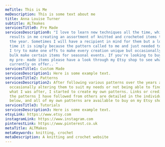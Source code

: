 ```yaml
---
meTitle: This is Me
meDescription: This is some text about me
title: Anna Louise Turner
subtitle: ALTmakes
servicesTitle0: Pre Made
servicesDescription0: "I love to learn new techniques all the time, which
  results in me creating an assortment of knitted and crocheted items throughout
  the year. Sometimes I will have a recipient in mind for them but a lot of the
  time it is simply because the pattern called to me and just needed to be made.
  I try to make one offs to make every creation unique but occasionally I will
  bulk make certain items for seasonal events. If you're looking to buy one of
  my pre- made items please have a look through my Etsy shop to see what is
  currently on offer.. "
servicesTitle1: Custom Made
servicesDescription1: Here is some example text.
servicesTitle2: Patterns
servicesDescription2: After following various patterns over the years and either
  occasionally altering them to suit my needs or not being able to find exactly
  what I was after, I started to create my own patterns. Links or credits to all
  the patterns I have followed from others are detailed in the individual pages
  below, and all of my own patterns are available to buy on my Etsy shop.
servicesTitle3: Tutorials
servicesDescription3: Here is some example text.
etsyLink: https://www.etsy.com
instagramLink: https://www.instagram.com
pinterestLink: https://www.pinterest.co.uk
metaTitle: ALTMakes
metaKeywords: knitting, crochet
metaDescription: A knitting and crochet website
---
```

